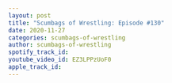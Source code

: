 ```yaml
---
layout: post
title: "Scumbags of Wrestling: Episode #130"
date: 2020-11-27
categories: scumbags-of-wrestling
author: scumbags-of-wrestling
spotify_track_id: 
youtube_video_id: EZ3LPPzUoF0
apple_track_id: 
---
```

